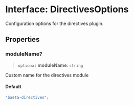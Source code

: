 # Interface: DirectivesOptions

Configuration options for the directives plugin.

## Properties

### moduleName?

> `optional` **moduleName**: `string`

Custom name for the directives module

#### Default

```ts
"baeta-directives";
```
